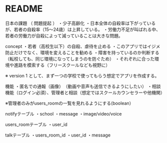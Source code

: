 # README

日本の課題 （ 問題提起 ）
・少子高齢化
・日本全体の自殺率は下がっているが、若者の自殺率（15～24歳）は上昇している。
・労働力不足が叫ばれる中、若者の労働力が自殺によって減っていることは大きな問題。

concept
・若者（高校生以下）の自殺、虐待を止める
・このアプリではイジメ防止だけでなく、環境を変えることを勧める
・障害を持っているのか判断する（転校しても、同じ環境になってしまうのを防ぐため）
・それぞれに合った環境や進路を模索する（フリースクールなども視野に）


※ version 1 として、まず一つの学校で使ってもらう想定でアプリを作成する。


機能
・匿名での通報（画像）　（動画や音声も送信できるようにしたい）
・相談機能（ログイン必須）、管理者と相談（想定ではスクールカウンセラーや他機関）



※管理者のみがusers_roomの一覧を見れるようにする(boolean）



notifyテーブル
・school
・message
・image/video/voice

users_roomテーブル
・user_id

talkテーブル
・users_room_id
・user_id
・message



